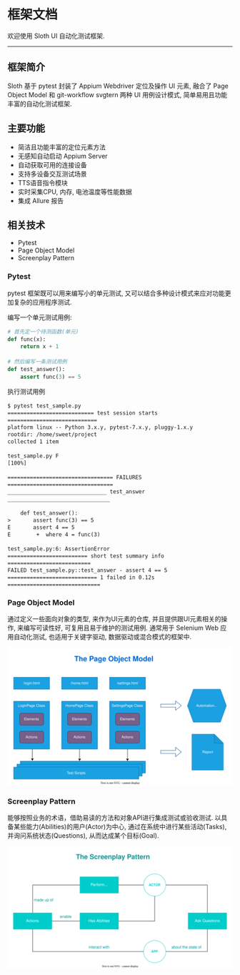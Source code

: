 # 框架文档

欢迎使用 Sloth UI 自动化测试框架.

----

## 框架简介

Sloth 基于 pytest 封装了 Appium Webdriver 定位及操作 UI 元素,
融合了 Page Object Model 和 git-workflow svgtern 两种 UI 用例设计模式, 简单易用且功能丰富的自动化测试框架.

## 主要功能

- 简洁且功能丰富的定位元素方法
- 无感知自动启动 Appium Server
- 自动获取可用的连接设备
- 支持多设备交互测试场景
- TTS语音指令模块
- 实时采集CPU, 内存, 电池温度等性能数据
- 集成 Allure 报告

## 相关技术

- Pytest
- Page Object Model
- Screenplay Pattern

### Pytest

pytest 框架既可以用来编写小的单元测试, 又可以结合多种设计模式来应对功能更加复杂的应用程序测试.

编写一个单元测试用例:

```python
# 首先定一个待测函数(单元)
def func(x):
    return x + 1

# 然后编写一条测试用例
def test_answer():
    assert func(3) == 5
```

执行测试用例

```shell
$ pytest test_sample.py
=========================== test session starts ============================
platform linux -- Python 3.x.y, pytest-7.x.y, pluggy-1.x.y
rootdir: /home/sweet/project
collected 1 item

test_sample.py F                                                     [100%]

================================= FAILURES =================================
_______________________________ test_answer ________________________________

    def test_answer():
>       assert func(3) == 5
E       assert 4 == 5
E        +  where 4 = func(3)

test_sample.py:6: AssertionError
========================= short test summary info ==========================
FAILED test_sample.py::test_answer - assert 4 == 5
============================ 1 failed in 0.12s =============================
```

### Page Object Model

通过定义一些面向对象的类型, 来作为UI元素的仓库, 并且提供跟UI元素相关的操作, 来编写可读性好, 可复用且易于维护的测试用例.
通常用于 Selenium Web 应用自动化测试, 也适用于关键字驱动, 数据驱动或混合模式的框架中.

![pom](images/index/pom.svg)

### Screenplay Pattern

能够按照业务的术语，借助易读的方法和对象API进行集成测试或验收测试.
以具备某些能力(Abilities)的用户(Actor)为中心, 通过在系统中进行某些活动(Tasks), 并询问系统状态(Questions), 从而达成某个目标(Goal).

![screenplay](images/index/screenplay.svg)
